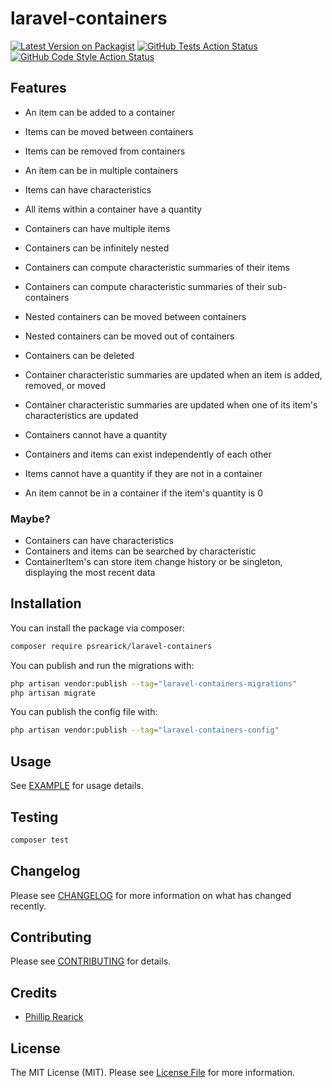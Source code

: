 # laravel-containers

[![Latest Version on Packagist](https://img.shields.io/packagist/v/psrearick/laravel-containers.svg?style=flat-square)](https://packagist.org/packages/psrearick/laravel-containers)
[![GitHub Tests Action Status](https://img.shields.io/github/workflow/status/psrearick/laravel-containers/run-tests?label=tests)](https://github.com/psrearick/laravel-containers/actions?query=workflow%3Arun-tests+branch%3Amain)
[![GitHub Code Style Action Status](https://img.shields.io/github/workflow/status/psrearick/laravel-containers/Check%20&%20fix%20styling?label=code%20style)](https://github.com/psrearick/laravel-containers/actions?query=workflow%3A"Check+%26+fix+styling"+branch%3Amain)



## Features

* An item can be added to a container
* Items can be moved between containers
* Items can be removed from containers
* An item can be in multiple containers
* Items can have characteristics
* All items within a container have a quantity


* Containers can have multiple items
* Containers can be infinitely nested
* Containers can compute characteristic summaries of their items
* Containers can compute characteristic summaries of their sub-containers
* Nested containers can be moved between containers
* Nested containers can be moved out of containers
* Containers can be deleted
* Container characteristic summaries are updated when an item is added, removed, or moved
* Container characteristic summaries are updated when one of its item's characteristics are updated
* Containers cannot have a quantity


* Containers and items can exist independently of each other
* Items cannot have a quantity if they are not in a container
* An item cannot be in a container if the item's quantity is 0


### Maybe?
* Containers can have characteristics
* Containers and items can be searched by characteristic
* ContainerItem's can store item change history or be singleton, displaying the most recent data





## Installation

You can install the package via composer:

```bash
composer require psrearick/laravel-containers
```

You can publish and run the migrations with:

```bash
php artisan vendor:publish --tag="laravel-containers-migrations"
php artisan migrate
```

You can publish the config file with:

```bash
php artisan vendor:publish --tag="laravel-containers-config"
```

## Usage

See [EXAMPLE](EXAMPLE.md) for usage details.

## Testing

```bash
composer test
```

## Changelog

Please see [CHANGELOG](CHANGELOG.md) for more information on what has changed recently.

## Contributing

Please see [CONTRIBUTING](.github/CONTRIBUTING.md) for details.

## Credits

- [Phillip Rearick](https://github.com/psrearick)

## License

The MIT License (MIT). Please see [License File](LICENSE.md) for more information.
